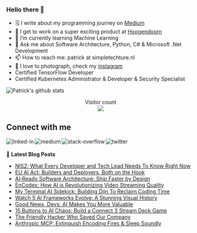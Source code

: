 ### Hello there 👋

<!--
**PatrickKalkman/PatrickKalkman** is a ✨ _special_ ✨ repository because its `README.md` (this file) appears on your GitHub profile. -->

- 🗒 I write about my programming journey on [Medium](https://medium.com/@pkalkman)
- 🔭 I get to work on a super exciting product at [Hoogendoorn](https://www.hoogendoorn.nl/en/iivo/)
- 🌱 I’m currently learning Machine Learning
- 💬 Ask me about Software Architecture, Python, C# & Microsoft .Net Development
- 📫 How to reach me: patrick at simpletechture.nl
- 📸 I love to photograph, check my [instagram](https://www.instagram.com/patrick_kalkman.photography/)  
- Certified TensorFlow Developer
- Certified Kubernetes Administrator & Developer & Security Specialist

![Patrick's github stats](https://github-readme-stats.vercel.app/api?username=patrickkalkman&count_private=true&show_icons=true&theme=algolia)

<p align="center"> 
  Visitor count<br>
  <img src="https://profile-counter.glitch.me/patrickkalkman/count.svg" />
</p>

## Connect with me
[<img align="left" alt="linked-in" src="https://img.shields.io/badge/linkedin-%230077B5.svg?&style=for-the-badge&logo=linkedin&logoColor=white" />](https://www.linkedin.com/in/pkalkman)
[<img align="left" alt="medium" src="https://img.shields.io/badge/medium-%2312100E.svg?&style=for-the-badge&logo=medium&logoColor=white" />](https://medium.com/@pkalkman)
[<img align="left" alt="stack-overflow" src="https://img.shields.io/badge/stack%20overflow-FE7A16?logo=stack-overflow&logoColor=white&style=for-the-badge" />](https://stackoverflow.com/users/328238/patrick?tab=profile)
[<img align="left" alt="twitter" src="https://img.shields.io/badge/twitter-%231DA1F2.svg?&style=for-the-badge&logo=twitter&logoColor=white" />](https://twitter.com/kalkie)
<br>
<br>
📕 **Latest Blog Posts**
<!-- BLOG-POST-LIST:START -->
- [NIS2: What Every Developer and Tech Lead Needs To Know Right Now](https://levelup.gitconnected.com/nis2-what-every-developer-and-tech-lead-needs-to-know-right-now-796028926d8f?source=rss-e42a3542bc38------2)
- [EU AI Act: Builders and Deployers, Both on the Hook](https://ai.gopubby.com/eu-ai-act-builders-and-deployers-both-on-the-hook-154dda1a7436?source=rss-e42a3542bc38------2)
- [AI‑Ready Software Architecture: Ship Faster by Design](https://levelup.gitconnected.com/ai-ready-software-architecture-ship-faster-by-design-f5e6006630ac?source=rss-e42a3542bc38------2)
- [EnCodex: How AI is Revolutionizing Video Streaming Quality](https://ai.gopubby.com/encodex-how-ai-is-revolutionizing-video-streaming-quality-b69f0c95b8fa?source=rss-e42a3542bc38------2)
- [My Terminal AI Sidekick: Building Djin To Reclaim Coding Time](https://levelup.gitconnected.com/my-terminal-ai-sidekick-building-djin-to-reclaim-coding-time-b82c5f85a4a5?source=rss-e42a3542bc38------2)
- [Watch 5 AI Frameworks Evolve: A Stunning Visual History](https://generativeai.pub/watch-5-ai-frameworks-evolve-a-stunning-visual-history-7e7268766a82?source=rss-e42a3542bc38------2)
- [Good News, Devs: AI Makes You More Valuable](https://generativeai.pub/good-news-devs-ai-makes-you-more-valuable-cc0044ba8fe6?source=rss-e42a3542bc38------2)
- [15 Buttons to AI Chaos: Build a Connect 3 Stream Deck Game](https://generativeai.pub/15-buttons-to-ai-chaos-build-a-connect-3-stream-deck-game-6e2d80594913?source=rss-e42a3542bc38------2)
- [The Friendly Hacker Who Saved Our Company](https://levelup.gitconnected.com/the-friendly-hacker-who-saved-our-company-d355c28af1e8?source=rss-e42a3542bc38------2)
- [Anthropic MCP: Extinguish Encoding Fires &amp; Sleep Soundly](https://generativeai.pub/anthropic-mcp-extinguish-encoding-fires-sleep-soundly-dedab6dc182b?source=rss-e42a3542bc38------2)
<!-- BLOG-POST-LIST:END -->

